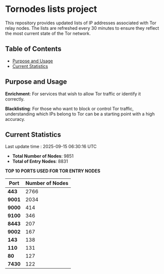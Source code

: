 # Tornodes lists project

This repository provides updated lists of IP addresses associated with Tor relay nodes. The lists are refreshed every 30 minutes to ensure they reflect the most current state of the Tor network.

## Table of Contents

- [Purpose and Usage](#purpose-and-usage)
- [Current Statistics](#current-statistics)


## Purpose and Usage

**Enrichment**: For services that wish to allow Tor traffic or identify it correctly.

**Blacklisting**: For those who want to block or control Tor traffic, understanding which IPs belong to Tor can be a starting point with a high accuracy.

## Current Statistics

Last update time : 2025-09-15 06:30:16 UTC

- **Total Number of Nodes**: 9851
- **Total of Entry Nodes**: 8831

**TOP 10 PORTS USED FOR TOR ENTRY NODES**

| **Port** | **Number of Nodes** |
|------|-----------------|
| **443**   | 2766  |
| **9001**   | 2034  |
| **9000**   | 414  |
| **9100**   | 346  |
| **8443**   | 207  |
| **9002**   | 167  |
| **143**   | 138  |
| **110**   | 131  |
| **80**   | 127  |
| **7430**   | 122  |

